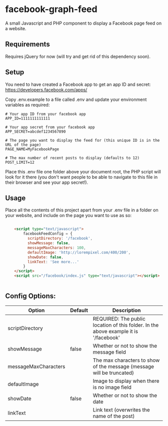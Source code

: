 # facebook-graph-feed
A small Javascript and PHP component to display a Facebook page feed on a website.

## Requirements

Requires jQuery for now (will try and get rid of this dependency soon).

## Setup

You need to have created a Facebook app to get an app ID and secret: https://developers.facebook.com/apps/ 

Copy .env.example to a file called .env and update your environment variables as required:

```
# Your app ID from your facebook app
APP_ID=1111111111111

# Your app secret from your facebook app
APP_SECRET=abcdef1234567890

# The page you want to display the feed for (this unique ID is in the URL of the page)
PAGE_NAME=MyFacebookPage

# The max number of recent posts to display (defaults to 12)
POST_LIMIT=12
```

Place this .env file one folder above your document root, the PHP script will look for it there (you don't want people to be able to navigate to this file in their browser and see your app secret!).

## Usage

Place all the contents of this project apart from your .env file in a folder on your website, and include on the page you want to use as so:

```html

    <script type="text/javascript">
        facebookFeedConfig = {
          scriptDirectory: '/facebook',
          showMessage: false,
          messageMaxCharacters: 100,
          defaultImage: 'http://lorempixel.com/400/200',
          showDate: false,
          linkText: 'See more...'
        }
    </script>
    <script src="/facebook/index.js" type="text/javascript"></script>
    
```

## Config Options:

| Option               | Default       | Description  |
| -------------------- | ------------- | ------------ |
| scriptDirectory      |               | REQUIRED: The public location of this folder. In the above example it is '/facebook' |
| showMessage          | false         | Whether or not to show the message field |
| messageMaxCharacters |               | The max characters to show of the message (message will be truncated) |
| defaultImage         |               | Image to display when there is no image field |
| showDate             | false         | Whether or not to show the date |
| linkText             |               | Link text (overwrites the name of the post) |

